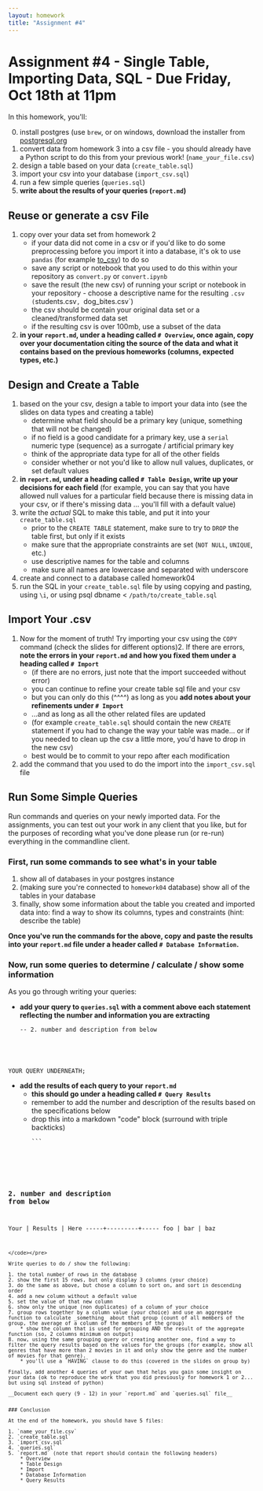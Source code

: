 ```yaml
---
layout: homework
title: "Assignment #4"
---
```

<style>
.hl {
	background-color: yellow;
}
img {
    border: 1px solid #000;
}

.warning {
    background-color: yellow;
    color: #aa1122;
    font-weight: bold;
}

.hidden {
    display: none;
}

.hintButton {
    color: #7788ff;
    cursor: pointer;
}
</style>
<script>
document.addEventListener('DOMContentLoaded', hideHints);

function hideHints(evt) {
    document.querySelectorAll('.hint').forEach((ele, i) => {
        const div = document.createElement('div');
        div.id = 'hint' + i + 'Button';
        ele.id = 'hint' + i;
        ele.classList.add('hidden');
        div.addEventListener('click', onClick);
        div.textContent = 'Show Hint';
        div.className = 'hintButton';
        ele.parentNode.insertBefore(div, ele);
    });

}

function onClick(evt) {
    const hintId = this.id.replace('Button', '');
    const hint = document.getElementById(hintId);
    hint.classList.toggle('hidden');
    this.textContent = this.textConent === 'Show Hint' ? 'Hide Hint' : 'Show Hint';
}
</script>

# Assignment #4 - Single Table, Importing Data, SQL - Due Friday, Oct 18th  at 11pm

In this homework, you'll:

0. install postgres (use `brew`, or on windows, download the installer from [postgresql.org](https://www.postgresql.org/download/)
1. convert data from homework 3 into a csv file - you should already have a Python script to do this from your previous work! (`name_your_file.csv`)
2. design a table based on your data (`create_table.sql`)
3. import your csv into your database (`import_csv.sql`)
4. run a few simple queries (`queries.sql`)
5. __write about the results of your queries (`report.md`)__


## Reuse or generate a csv File

1. copy over your data set from homework 2
	* if your data did not come in a csv or if you'd like to do some preprocessing before you import it into a database, it's ok to use `pandas` (for example [to_csv](https://pandas.pydata.org/pandas-docs/stable/reference/api/pandas.DataFrame.to_csv.html)) to do so
	* save any script or notebook that you used to do this within your repository as `convert.py` or `convert.ipynb`
	* save the result (the new csv) of running your script or notebook in your repository - choose a descriptive name for the resulting `.csv (`students.csv`, `dog_bites.csv`) 
	* the csv should be contain your original data set or a cleaned/transformed data set
	* if the resulting csv is over 100mb, use a subset of the data
3. __in your `report.md`, under a heading called `# Overview`, once again, copy over your documentation citing the source of the data and what it contains based on the previous homeworks (columns, expected types, etc.)__

## Design and Create a Table

1. based on the your csv, design a table to import your data into (see the slides on data types and creating a table)
	* determine what field should be a primary key (unique, something that will not be changed)
	* if no field is a good candidate for a primary key, use a `serial` numeric type (sequence) as a surrogate / artificial primary key
	* think of the appropriate data type for all of the other fields
	* consider whether or not you'd like to allow null values, duplicates, or set default values
2. __in `report.md`, under a heading called `# Table Design`,  write up your decisions for each field__ (for example, you can say that you have allowed null values for a particular field because there is missing data in your csv, or if there's missing data ... you'll fill with a default value)
3. write the _actual_ SQL to make this table, and put it into your `create_table.sql`
	* prior to the `CREATE TABLE` statement, make sure to try to `DROP` the table first, but only if it exists
	* make sure that the appropriate constraints are set (`NOT NULL`, `UNIQUE`, etc.)
	* use descriptive names for the table and columns
	* make sure all names are lowercase and separated with underscore
4. create and connect to a database called homework04
5. run the SQL in your `create_table.sql` file by using copying and pasting, using `\i`, or using psql dbname < `/path/to/create_table.sql`

## Import Your .csv

1. Now for the moment of truth! Try importing your csv using the `COPY` command (check the slides for different options)2. If there are errors, __note the errors in your `report.md` and how you fixed them under a heading called `# Import`__
	* (if there are no errors, just note that the import succeeded without error)
	* you can continue to refine your create table sql file and your csv
	* but you can only do this (^^^^)  as long as you __add notes about your refinements under `# Import`__
	* ...and as long as all the other related files are updated 
	* (for example `create_table.sql` should contain the new `CREATE` statement if you had to change the way your table was made... or if you needed to clean up the csv a little more, you'd have to drop in the new csv)
	* best would be to commit to your repo after each modification
3. add the command that you used to do the import into the `import_csv.sql` file


## Run Some Simple Queries

Run commands and queries on your newly imported data. For the assignments, you can test out your work in any client that you like, but for the purposes of recording what you've done please run (or re-run) everything in the commandline client.

### First, run some commands to see what's in your table

1. show all of databases in your postgres instance
2. (making sure you're connected to `homework04` database) show all of the tables in your database
3. finally, show some information about the table you created and imported data into: find a way to show its columns, types and constraints (hint: describe the table)

__Once you've run the commands for the above, copy and paste the results into your `report.md` file under a header called `# Database Information`.__

### Now, run some queries to determine / calculate / show some information

As you go through writing your queries:

* __add your query to `queries.sql` with a comment above each statement reflecting the number and information you are extracting__
	<pre><code data-trim contenteditable>-- 2. number and description from below	
YOUR QUERY UNDERNEATH;
</code></pre>
* __add the results of each query to your `report.md`__
	* __this should go under a heading called `# Query Results`__
	* remember to add the number and description of the results based on the specifications below
	* drop this into a markdown "code" block (surround with triple backticks)
		<pre><code data-trim contenteditable>```
### 2. number and description from below		
Your | Results | Here
-----+---------+-----
foo  | bar     | baz
```
</code></pre>

Write queries to do / show the following:

1. the total number of rows in the database
2. show the first 15 rows, but only display 3 columns (your choice)
3. do the same as above, but chose a column to sort on, and sort in descending order
4. add a new column without a default value
5. set the value of that new column
6. show only the unique (non duplicates) of a column of your choice
7. group rows together by a column value (your choice) and use an aggregate function to calculate _something_ about that group (count of all members of the group, the average of a column of the members of the group)
	* show the column that is used for grouping AND the result of the aggregate function (so, 2 columns minimum on output)
8. now, using the same grouping query or creating another one, find a way to filter the query results based on the values for the groups (for example, show all genres that have more than 2 movies in it and only show the genre and the number of movies for that genre).
	* you'll use a `HAVING` clause to do this (covered in the slides on group by)

Finally, add another 4 queries of your own that helps you gain some insight on your data (ok to reproduce the work that you did previously for homework 1 or 2... but using sql instead of python)

__Document each query (9 - 12) in your `report.md` and `queries.sql` file__


### Conclusion

At the end of the homework, you should have 5 files:

1. `name_your_file.csv`
2. `create_table.sql`
3. `import_csv.sql`
4. `queries.sql`
5. `report.md` (note that report should contain the following headers)
	* Overview
	* Table Design
	* Import
	* Database Information
	* Query Results
	
